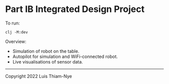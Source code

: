 
# Part IB Integrated Design Project

To run:

`clj -M:dev`

Overview:

- Simulation of robot on the table.
- Autopilot for simulation and WiFi-connected robot.
- Live visualisations of sensor data.


---

Copyright 2022 Luis Thiam-Nye

